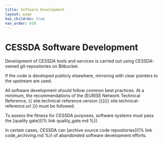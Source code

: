 ```yaml
---
title: Software Development
layout: page
has_children: true
nav_order: 010
---
```


# CESSDA Software Development

Development of CESSDA tools and services is carried out using CESSDA-owned git-repositories on Bitbucket.

If the code is developed publicly elsewhere, mirroring with clear pointers to the upstream are used.

All software development should follow common best practices.
At a minimum, the recommendations of the
[EURISE Network Technical Reference, {{ site.technical-reference.version }}]({{ site.technical-reference.url }})
must be followed.

To assess the fitness for CESSDA purposes, software systems must pass the [quality gate]({% link quality_gate.md %}).

In certain cases, CESSDA can [archive source code repositories]({% link code_archiving.md %})
of abandonded software development efforts.

